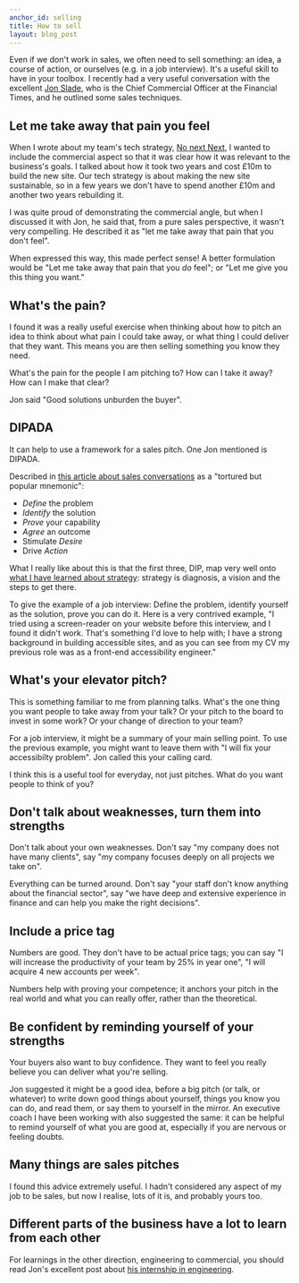 ```yaml
---
anchor_id: selling
title: How to sell
layout: blog_post
---
```


Even if we don't work in sales, we often need to sell something: an idea, a course of action, or ourselves (e.g. in a job interview). It's a useful skill to have in your toolbox. I recently had a very useful conversation with the excellent [Jon Slade](https://twitter.com/sladejon), who is the Chief Commercial Officer at the Financial Times, and he outlined some sales techniques.

## Let me take away that pain you feel

When I wrote about my team's tech strategy, [No next Next](https://medium.com/ft-product-technology/no-next-next-42c71541ebcc), I wanted to include the commercial aspect so that it was clear how it was relevant to the business's goals. I talked about how it took two years and cost £10m to build the new site. Our tech strategy is about making the new site sustainable, so in a few years we don't have to spend another £10m and another two years rebuilding it.

I was quite proud of demonstrating the commercial angle, but when I discussed it with Jon, he said that, from a pure sales perspective, it wasn't very compelling. He described it as "let me take away that pain that you don't feel".

When expressed this way, this made perfect sense! A better formulation would be "Let me take away that pain that you *do* feel"; or "Let me give you this thing you want."

## What's the pain?

I found it was a really useful exercise when thinking about how to pitch an idea to think about what pain I could take away, or what thing I could deliver that they want. This means you are then selling something you know they need.

What's the pain for the people I am pitching to? How can I take it away? How can I make that clear?

Jon said "Good solutions unburden the buyer".

## DIPADA

It can help to use a framework for a sales pitch. One Jon mentioned is DIPADA.

Described in [this article about sales conversations](https://mutiny.asia/insights/sales-library/sales-article/dipada-simple-frameworks-for-perfect-pitches) as a "tortured but popular mnemonic":

- *Define* the problem
- *Identify* the solution
- *Prove* your capability
- *Agree* an outcome
- Stimulate *Desire*
- Drive *Action*

What I really like about this is that the first three, DIP, map very well onto [what I have learned about strategy](/jfdi/good-strategy-bad-strategy.html): strategy is diagnosis, a vision and the steps to get there.

To give the example of a job interview: Define the problem, identify yourself as the solution, prove you can do it. Here is a very contrived example, "I tried using a screen-reader on your website before this interview, and I found it didn't work. That's something I'd love to help with; I have a strong background in building accessible sites, and as you can see from my CV my previous role was as a front-end accessibility engineer."

## What's your elevator pitch?

This is something familiar to me from planning talks. What's the one thing you want people to take away from your talk? Or your pitch to the board to invest in some work? Or your change of direction to your team?

For a job interview, it might be a summary of your main selling point. To use the previous example, you might want to leave them with "I will fix your accessibilty problem". Jon called this your calling card.

I think this is a useful tool for everyday, not just pitches. What do you want people to think of you?

## Don't talk about weaknesses, turn them into strengths

Don't talk about your own weaknesses. Don't say "my company does not have many clients", say "my company focuses deeply on all projects we take on".

Everything can be turned around. Don't say "your staff don't know anything about the financial sector", say "we have deep and extensive experience in finance and can help you make the right decisions". 

## Include a price tag

Numbers are good. They don't have to be actual price tags; you can say "I will increase the productivity of your team by 25% in year one", "I will acquire 4 new accounts per week".

Numbers help with proving your competence; it anchors your pitch in the real world and what you can really offer, rather than the theoretical.

## Be confident by reminding yourself of your strengths

Your buyers also want to buy confidence. They want to feel you really believe you can deliver what you're selling.

Jon suggested it might be a good idea, before a big pitch (or talk, or whatever) to write down good things about yourself, things you know you can do, and read them, or say them to yourself in the mirror. An executive coach I have been working with also suggested the same: it can be helpful to remind yourself of what you are good at, especially if you are nervous or feeling doubts.

## Many things are sales pitches

I found this advice extremely useful. I hadn't considered any aspect of my job to be sales, but now I realise, lots of it is, and probably yours too.

## Different parts of the business have a lot to learn from each other

For learnings in the other direction, engineering to commercial, you should read Jon's excellent post about [his internship in engineering](https://medium.com/ft-product-technology/from-cco-to-tech-intern-my-week-of-work-experience-6dcb6adba5be).
